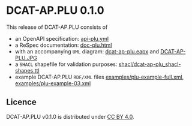 # DCAT-AP.PLU 0.1.0

This release of DCAT-AP.PLU consists of
- an OpenAPI specification: [api-plu.yml](api-plu.yml)
- a ReSpec documentation: [doc-plu.html](doc-plu.html)
- with an accompanying `UML` diagram: [dcat-ap-plu.eapx](dcat-ap-plu.eapx) and [DCAT-AP-PLU.JPG](DCAT-AP-PLU.JPG)
- a `SHACL` shapefile for validation purposes: [shacl/dcat-ap-plu_shacl-shapes.ttl](shacl/dcat-ap-plu_shacl-shapes.ttl)
- example DCAT-AP.PLU `RDF/XML` files [examples/plu-example-full.xml](examples/plu-example-full.xml), [examples/plu-example-03.xml](examples/plu-example-03.xml)

## Licence

DCAT-AP.PLU v0.1.0 is distributed under [CC BY 4.0](https://creativecommons.org/licenses/by/4.0/).
